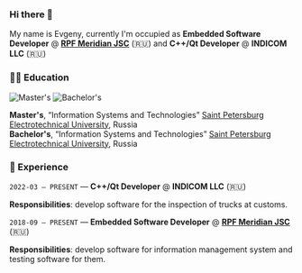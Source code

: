 ### Hi there 👋
My name is Evgeny, currently I'm occupied as **Embedded Software Developer** @ [**RPF Meridian JSC**](https://npfmeridian.ru/en/) (:ru:)
and **C++/Qt Developer** @ **INDICOM LLC** (:ru:)

### 👨‍🎓 Education
![Master's](https://img.shields.io/badge/Master's-2021-crimson) ![Bachelor's](https://img.shields.io/badge/Bachelor's-2019-teal)
 
**Master's**, “Information Systems and Technologies” [Saint Petersburg Electrotechnical University](https://etu.ru/en/university/), Russia  
**Bachelor's**, “Information Systems and Technologies” [Saint Petersburg Electrotechnical University](https://etu.ru/en/university/), Russia

### 📜 Experience

`2022-03 – PRESENT` — **C++/Qt Developer** @ **INDICOM LLC** (:ru:)

**Responsibilities**: develop software for the inspection of trucks at customs.

`2018-09 – PRESENT` — **Embedded Software Developer** @ [**RPF Meridian JSC**](https://npfmeridian.ru/en/) (:ru:)

**Responsibilities**: develop software for information management system and testing software for them.

<!--
**MrAstron/MrAstron** is a ✨ _special_ ✨ repository because its `README.md` (this file) appears on your GitHub profile.

Here are some ideas to get you started:

- 🔭 I’m currently working on ...
- 🌱 I’m currently learning ...
- 👯 I’m looking to collaborate on ...
- 🤔 I’m looking for help with ...
- 💬 Ask me about ...
- 📫 How to reach me: ...
- 😄 Pronouns: ...
- ⚡ Fun fact: ...
-->
